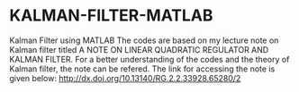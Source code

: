 # KALMAN-FILTER-MATLAB
Kalman Filter using MATLAB
The codes are based on my lecture note on Kalman filter titled A NOTE ON LINEAR QUADRATIC REGULATOR AND KALMAN FILTER. 
For a better understanding of the codes and the theory of Kalman filter, the note can be refered. The link for accessing the note is given below:
http://dx.doi.org/10.13140/RG.2.2.33928.65280/2

